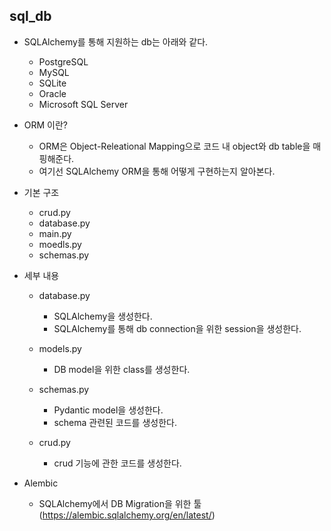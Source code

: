 ## sql_db

- SQLAlchemy를 통해 지원하는 db는 아래와 같다.
  - PostgreSQL
  - MySQL
  - SQLite
  - Oracle
  - Microsoft SQL Server
  
- ORM 이란?
  - ORM은 Object-Releational Mapping으로 코드 내 object와 db table을 매핑해준다.
  - 여기선 SQLAlchemy ORM을 통해 어떻게 구현하는지 알아본다.
  
- 기본 구조
  - crud.py
  - database.py
  - main.py
  - moedls.py
  - schemas.py
  
- 세부 내용
  - database.py
    - SQLAlchemy을 생성한다.
    - SQLAlchemy를 통해 db connection을 위한 session을 생성한다.
  
  - models.py
    - DB model을 위한 class를 생성한다.
  
  - schemas.py
    - Pydantic model을 생성한다.
    - schema 관련된 코드를 생성한다.
  
  - crud.py
    - crud 기능에 관한 코드를 생성한다.
  
- Alembic
  - SQLAlchemy에서 DB Migration을 위한 툴 (https://alembic.sqlalchemy.org/en/latest/)
  
 